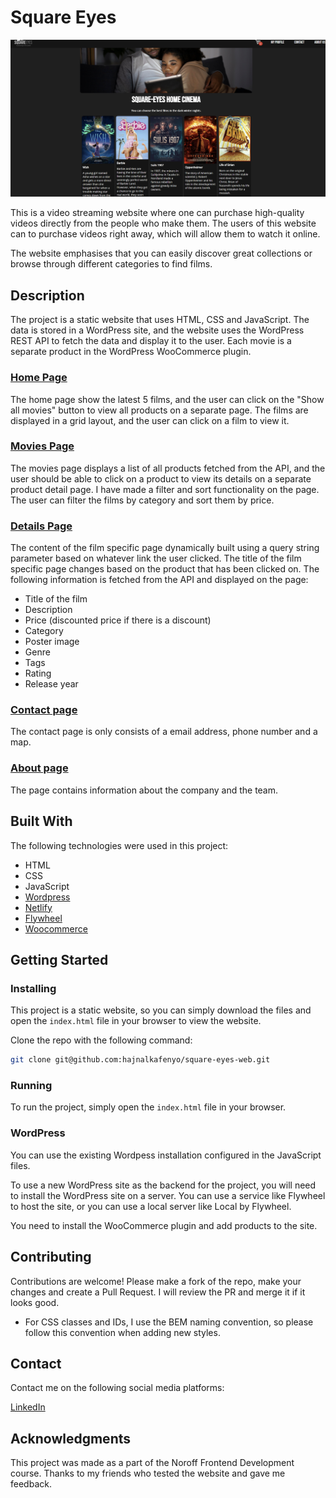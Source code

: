 # Square Eyes

![image](./images/screenshot.png)

This is a video streaming website where one can purchase high-quality videos directly from the people who make them. The users of this website can to purchase videos right away, which will allow them to watch it online.

The website emphasises that you can easily discover great collections or browse through different categories to find films.

## Description

The project is a static website that uses HTML, CSS and JavaScript. The data is stored in a WordPress site, and the website uses the WordPress REST API to fetch the data and display it to the user. Each movie is a separate product in the WordPress WooCommerce plugin.

### [Home Page](./index.html)

The home page show the latest 5 films, and the user can click on the "Show all movies" button to view all products on a separate page. The films are displayed in a grid layout, and the user can click on a film to view it.

### [Movies Page](./movies.html)

The movies page displays a list of all products fetched from the API, and the user should be able to click on a product to view its details on a separate product detail page.
I have made a filter and sort functionality on the page. The user can filter the films by category and sort them by price.

### [Details Page](./details-new.html)

The content of the film specific page dynamically built using a query string parameter based on whatever link the user clicked. The title of the film specific page changes based on the product that has been clicked on. The following information is fetched from the API and displayed on the page:

- Title of the film
- Description
- Price (discounted price if there is a discount)
- Category
- Poster image
- Genre
- Tags
- Rating
- Release year

### [Contact page](./contact.html)

The contact page is only consists of a email address, phone number and a map.

### [About page](./about.html)

The page contains information about the company and the team.

## Built With

The following technologies were used in this project:

- HTML
- CSS
- JavaScript
- [Wordpress](https://wordpress.com/)
- [Netlify](https://www.netlify.com/)
- [Flywheel](https://getflywheel.com/)
- [Woocommerce](https://woocommerce.com/)

## Getting Started

### Installing

This project is a static website, so you can simply download the files and open the `index.html` file in your browser to view the website.

Clone the repo with the following command:

```bash
git clone git@github.com:hajnalkafenyo/square-eyes-web.git
```

### Running

To run the project, simply open the `index.html` file in your browser.

### WordPress

You can use the existing Wordpess installation configured in the JavaScript files.

To use a new WordPress site as the backend for the project, you will need to install the WordPress site on a server. You can use a service like Flywheel to host the site, or you can use a local server like Local by Flywheel.

You need to install the WooCommerce plugin and add products to the site.

## Contributing

Contributions are welcome! Please make a fork of the repo, make your changes and create a Pull Request. I will review the PR and merge it if it looks good.

- For CSS classes and IDs, I use the BEM naming convention, so please follow this convention when adding new styles.

## Contact

Contact me on the following social media platforms:

[LinkedIn](https://www.linkedin.com/in/hajnalka-zsobr%C3%A1kn%C3%A9-feny%C5%91-aab810130/)

## Acknowledgments

This project was made as a part of the Noroff Frontend Development course.
Thanks to my friends who tested the website and gave me feedback.
